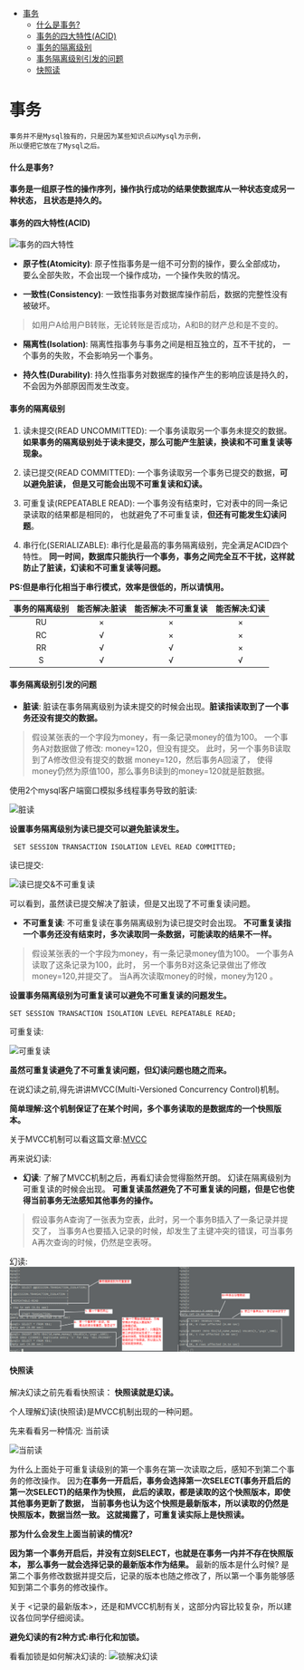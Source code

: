 <!-- TOC -->

   * [事务](#事务)
       * [什么是事务?](#什么是事务)
       * [事务的四大特性(ACID)](#事务的四大特性acid)
       * [事务的隔离级别](#事务的隔离级别)
       * [事务隔离级别引发的问题](#事务隔离级别引发的问题)
       * [快照读](#快照读)

<!-- /TOC -->


# 事务

```text
事务并不是Mysql独有的，只是因为某些知识点以Mysql为示例，
所以便把它放在了Mysql之后。
```

#### 什么是事务?
**事务是一组原子性的操作序列，操作执行成功的结果使数据库从一种状态变成另一种状态，
且状态是持久的。**

#### 事务的四大特性(ACID)

![事务的四大特性](../../img/database/mysql/事务的四大特性.png)

- **原子性(Atomicity)**: 原子性指事务是一组不可分割的操作，要么全部成功，
要么全部失败，不会出现一个操作成功，一个操作失败的情况。

- **一致性(Consistency)**: 一致性指事务对数据库操作前后，数据的完整性没有被破坏。

>如用户A给用户B转账，无论转账是否成功，A和B的财产总和是不变的。

- **隔离性(Isolation)**: 隔离性指事务与事务之间是相互独立的，互不干扰的，
一个事务的失败，不会影响另一个事务。

- **持久性(Durability)**: 持久性指事务对数据库的操作产生的影响应该是持久的，不会因为外部原因而发生改变。

#### 事务的隔离级别

1. 读未提交(READ UNCOMMITTED): 一个事务读取另一个事务未提交的数据。
**如果事务的隔离级别处于读未提交，那么可能产生脏读，换读和不可重复读等现象。**

2. 读已提交(READ COMMITTED): 一个事务读取另一个事务已提交的数据，**可以避免脏读，
但是又可能会出现不可重复读和幻读。**

3. 可重复读(REPEATABLE READ): 一个事务没有结束时，它对表中的同一条记录读取的结果都是相同的，
也就避免了不可重复读，**但还有可能发生幻读问题**。

4. 串行化(SERIALIZABLE): 串行化是最高的事务隔离级别，完全满足ACID四个特性。
**同一时间，数据库只能执行一个事务，事务之间完全互不干扰，这样就防止了脏读，幻读和不可重复读等问题。**

**PS:但是串行化相当于串行模式，效率是很低的，所以请慎用。**

| 事务的隔离级别 | 能否解决:脏读 | 能否解决:不可重复读 |  能否解决:幻读 |
| :----:       | :----:     | :----:           | :----: |
|   RU         |    ×       |    ×             |   ×    |
|   RC         |    √       |    ×             |   ×    |
|   RR         |    √       |    √             |   ×    |
|   S          |    √       |    √             |   √    |

#### 事务隔离级别引发的问题
- **脏读**: 脏读在事务隔离级别为读未提交的时候会出现。**脏读指读取到了一个事务还没有提交的数据。** 

>假设某张表的一个字段为money，有一条记录money的值为100。
>一个事务A对数据做了修改: money=120，但没有提交。
>此时，另一个事务B读取到了A修改但没有提交的数据 money=120，然后事务A回滚了，
>使得money仍然为原值100，那么事务B读到的money=120就是脏数据。

使用2个mysql客户端窗口模拟多线程事务导致的脏读:

![脏读](../../img/database/mysql/脏读.png)

**设置事务隔离级别为读已提交可以避免脏读发生。**
````text
 SET SESSION TRANSACTION ISOLATION LEVEL READ COMMITTED;  
````

读已提交:

![读已提交&不可重复读](../../img/database/mysql/读已提交&不可重复读.png)

可以看到，虽然读已提交解决了脏读，但是又出现了不可重复读问题。


- **不可重复读**: 不可重复读在事务隔离级别为读已提交时会出现。
**不可重复读指一个事务还没有结束时，多次读取同一条数据，可能读取的结果不一样。**

>假设某张表的一个字段为money，有一条记录money值为100。
>一个事务A读取了这条记录为100，此时，
>另一个事务B对这条记录做出了修改money=120,并提交了。
>当A再次读取money的时候，money为120 。

**设置事务隔离级别为可重复读可以避免不可重复读的问题发生。**

````text
SET SESSION TRANSACTION ISOLATION LEVEL REPEATABLE READ;
````

可重复读:

![可重复读](../../img/database/mysql/可重复读.png)

**虽然可重复读避免了不可重复读问题，但幻读问题也随之而来。**

在说幻读之前,得先讲讲MVCC(Multi-Versioned Concurrency Control)机制。

**简单理解:这个机制保证了在某个时间，多个事务读取的是数据库的一个快照版本。**

关于MVCC机制可以看这篇文章:[MVCC](https://juejin.im/post/5c68a4056fb9a049e063e0ab)

再来说幻读:

- **幻读**: 了解了MVCC机制之后，再看幻读会觉得豁然开朗。
幻读在隔离级别为可重复读的时候会出现。
**可重复读虽然避免了不可重复读的问题，但是它也使得当前事务无法感知其他事务的操作。**

>假设事务A查询了一张表为空表，此时，另一个事务B插入了一条记录并提交了，
>当事务A也要插入记录的时候，却发生了主键冲突的错误，可当事务A再次查询的时候，仍然是空表呀。

幻读:
![幻读(快照读)](../../img/database/mysql/幻读.png)

#### 快照读
解决幻读之前先看看快照读：
**快照读就是幻读。**

个人理解幻读(快照读)是MVCC机制出现的一种问题。

先来看看另一种情况: 当前读
  
![当前读](../../img/database/mysql/当前读.png)

为什么上面处于可重复读级别的第一个事务在第一次读取之后，感知不到第二个事务的修改操作。
因为**在事务一开启后，事务会选择第一次SELECT(事务开启后的第一次SELECT)的结果作为快照，
此后的读取，都是读取的这个快照版本，即使其他事务更新了数据，
当前事务也认为这个快照是最新版本，所以读取的仍然是快照版本，数据当然一致。
这就揭露了，可重复读实际上是快照读。**

**那为什么会发生上面当前读的情况?**

**因为第一个事务开启后，并没有立刻SELECT，也就是在事务一内并不存在快照版本，
那么事务一就会选择记录的最新版本作为结果。**
最新的版本是什么时候?
是第二个事务修改数据并提交后，记录的版本也随之修改了，所以第一个事务能够感知到第二个事务的修改操作。

关于 <记录的最新版本>，还是和MVCC机制有关，这部分内容比较复杂，所以建议各位同学仔细阅读。

**避免幻读的有2种方式:串行化和加锁。**

看看加锁是如何解决幻读的:
![锁解决幻读](../../img/database/mysql/锁解决幻读.png)
